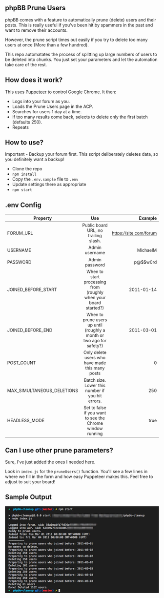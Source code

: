 ## phpBB Prune Users

phpBB comes with a feature to automatically prune (delete) users and their posts. This is really useful if you've been hit by spammers in the past and want to remove their accounts.

However, the prune script times out easily if you try to delete too many users at once (More than a few hundred).

This repo automatates the process of splitting up large numbers of users to be deleted into chunks. You just set your parameters and let the automation take care of the rest.

## How does it work?

This uses [Puppeteer](https://github.com/GoogleChrome/puppeteer) to control Google Chrome. It then:

* Logs into your forum as you.
* Loads the Prune Users page in the ACP.
* Searches for users 1 day at a time.
* If too many results come back, selects to delete only the first batch (defaults 250).
* Repeats

## How to use?

Important - Backup your forum first. This script deliberately deletes data, so you definitely want a backup!

* Clone the repo
* `npm install`
* Copy the `.env.sample` file to `.env`
* Update settings there as appropriate
* `npm start`

## .env Config

| Property                   |                                  Use                                  |                Example |
| -------------------------- | :-------------------------------------------------------------------: | ---------------------: |
| FORUM_URL                  |                 Public board URL, no trailing slash.                  | https://site.com/forum |
| USERNAME                   |                            Admin username                             |               MichaelM |
| PASSWORD                   |                            Admin password                             |               p@$$w0rd |
| JOINED_BEFORE_START        |   When to start processing from (roughly when your board started?)    |             2011-01-14 |
| JOINED_BEFORE_END          | When to prune users up until (roughly a month or two ago for safety?) |             2011-03-01 |
| POST_COUNT                 |            Only delete users who have made this many posts            |                      0 |
| MAX_SIMULTANEOUS_DELETIONS |           Batch size. Lower this number if you hit errors.            |                    250 |
| HEADLESS_MODE              |       Set to false if you want to see the Chrome window running       |                   true |

## Can I use other prune parameters?

Sure, I've just added the ones I needed here.

Look in `index.js` for the `pruneUsers()` function. You'll see a few lines in where we fill in the form and how easy Puppeteer makes this. Feel free to adjust to suit your board!

## Sample Output

![alt text](https://raw.githubusercontent.com/michael-martin/phpbb-cleanup/master/sample-run.jpg "Sample run")
